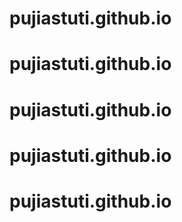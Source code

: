 # pujiastuti.github.io
# pujiastuti.github.io
# pujiastuti.github.io
# pujiastuti.github.io
# pujiastuti.github.io

